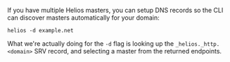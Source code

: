 If you have multiple Helios masters, you can setup DNS records so the CLI can discover masters automatically for your domain:

    helios -d example.net

What we're actually doing for the `-d` flag is looking up the `_helios._http.<domain>` SRV record, and selecting a master from the returned endpoints.
